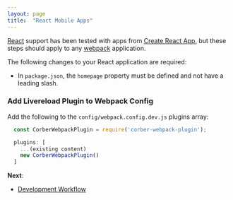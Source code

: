 ```yaml
---
layout: page
title:  "React Mobile Apps"
---
```


[React](https://reactjs.org/) support has been tested with apps from [Create React App](https://github.com/facebookincubator/create-react-app), but these steps should apply to any [webpack](https://webpack.js.org/) application.

The following changes to your React application are required:

- In `package.json`, the `homepage` property must be defined and not have a leading slash.

### Add Livereload Plugin to Webpack Config

Add the following to the `config/webpack.config.dev.js` plugins array:

```javascript
  const CorberWebpackPlugin = require('corber-webpack-plugin');

  plugins: [
    ...(existing content)
    new CorberWebpackPlugin()
  ]
```

**Next**:
- [Development Workflow](/pages/workflow/development-workflow)
